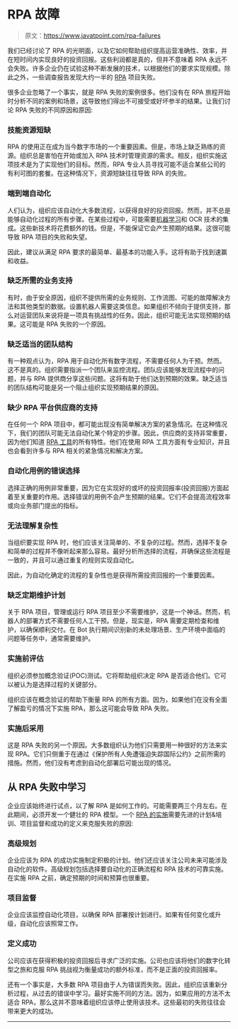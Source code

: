 # RPA 故障

> 原文：<https://www.javatpoint.com/rpa-failures>

我们已经讨论了 RPA 的光明面，以及它如何帮助组织提高运营准确性、效率，并在短时间内实现良好的投资回报。这些利润都是真的，但并不意味着 RPA 永远不会失败。许多企业仍在试验这种不断发展的技术，以根据他们的要求实现规模。除此之外，一些调查报告发现大约一半的 [RPA](https://www.javatpoint.com/rpa) 项目失败。

很多企业忽略了一个事实，就是 RPA 失败的案例很多。他们没有在 RPA 旅程开始时分析不同的案例和场景，这导致他们得出不可接受或好坏参半的结果。让我们讨论 RPA 失败的不同原因和原因:

### 技能资源短缺

RPA 的使用正在成为当今数字市场的一个重要因素。但是，市场上缺乏熟练的资源。组织总是害怕在开始或加入 RPA 技术时管理资源的需求。相反，组织实施这项技术是为了实现他们的目标。然而，RPA 专业人员寻找可能不适合某些公司的有利可图的套餐。在这种情况下，资源短缺往往导致 RPA 的失败。

### 端到端自动化

人们认为，组织应该自动化大多数流程，以获得良好的投资回报。然而，并不总是能够自动化过程的所有步骤。在某些过程中，可能需要[机器学习](https://www.javatpoint.com/machine-learning)和 OCR 技术的集成。这些新技术将花费额外的钱。但是，不能保证它会产生预期的结果。这很可能导致 RPA 项目的失败和失望。

因此，建议从满足 RPA 要求的最简单、最基本的功能入手。这将有助于找到速赢和收益。

### 缺乏所需的业务支持

有时，由于安全原因，组织不提供所需的业务规则、工作流图、可能的故障解决方法和其他类型的数据。设置机器人需要这类信息。如果组织不倾向于提供支持，那么对运营团队来说将是一项具有挑战性的任务。因此，组织可能无法实现预期的结果。这可能是 RPA 失败的一个原因。

### 缺乏适当的团队结构

有一种观点认为，RPA 用于自动化所有数字流程，不需要任何人为干预。然而。这不是真的。组织需要指派一个团队来监控流程。团队应该能够发现流程中的问题，并与 RPA 提供商分享这些问题。这将有助于他们达到预期的效果。缺乏适当的团队结构可能是另一个阻止组织实现预期结果的原因。

### 缺少 RPA 平台供应商的支持

在任何一个 RPA 项目中，都可能出现没有简单解决方案的紧急情况。在这种情况下，我们的团队可能无法自动化某个特定的步骤。因此，供应商的支持非常重要，因为他们知道 [RPA 工具](https://www.javatpoint.com/rpa-tools)的所有特性。他们在使用 RPA 工具方面有专业知识，并且也会看到许多与 RPA 相关的紧急情况和解决方案。

### 自动化用例的错误选择

选择正确的用例非常重要，因为它在实现好的或坏的投资回报率(投资回报)方面起着至关重要的作用。选择错误的用例不会产生预期的结果。它们不会提高流程效率或向业务部门提出的指标。

### 无法理解复杂性

当组织要实现 RPA 时，他们应该关注简单的、不复杂的过程。然而，选择不复杂和简单的过程并不像听起来那么容易。最好分析所选择的流程，并确保这些流程是一致的，并且可以通过重复的规则实现自动化。

因此，为自动化确定的流程的复杂性也是获得所需投资回报的一个重要因素。

### 缺乏定期维护计划

关于 RPA 项目，管理或运行 RPA 项目至少不需要维护，这是一个神话。然而，机器人的部署方式不需要任何人工干预。但是，现实是，RPA 需要定期检查和维护，以确保顺利交付。在 Bot 执行期间识别新的未处理场景、生产环境中面临的问题等任务中，通常需要维护。

### 实施前评估

组织必须参加概念验证(POC)测试。它将帮助组织决定 RPA 是否适合他们。它可以被认为是选择过程的关键部分。

组织应该在概念验证的帮助下衡量 RPA 的所有方面。因为，如果他们在没有全面了解盈亏的情况下实施 RPA，那么这可能会导致 RPA 失败。

### 实施后采用

这是 RPA 失败的另一个原因。大多数组织认为他们只需要用一种很好的方法来实现 RPA。它们只侧重于在通过《保护所有人免遭强迫失踪国际公约》之前所需的措施。然而，他们没有考虑到自动化部署后可能出现的情况。

## 从 RPA 失败中学习

企业应该始终进行试点，以了解 RPA 是如何工作的。可能需要两三个月左右。在此期间，必须开发一个健壮的 RPA 模型。一个 [RPA 的实施](https://www.javatpoint.com/rpa-implementation)需要先进的计划&培训、项目监督和成功的定义来克服失败的原因:

### 高级规划

企业应该为 RPA 的成功实施制定积极的计划。他们还应该关注公司未来可能涉及自动化的软件。高级规划包括选择要自动化的正确流程和 RPA 技术的可靠实施。在实施 RPA 之前，确定预期的时间和预算也很重要。

### 项目监督

企业应该监控自动化项目，以确保 RPA 部署按计划进行。如果有任何变化或升级，自动化应该照常工作。

### 定义成功

公司应该在获得积极的投资回报后寻求广泛的实施。公司也应该将他们的数字化转型之旅和克服 RPA 挑战视为衡量成功的额外标准，而不是正面的投资回报率。

还有一个事实是，大多数 RPA 项目由于人为错误而失败。因此，组织应该重新分析过程，从过去的错误中学习。最好实施不同的方法。因为，如果应用的方法不太适合 RPA，那么这并不意味着组织应该停止使用该技术。这些最初的失败往往会带来更大的成功。

* * *
